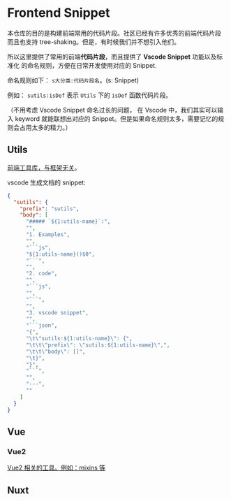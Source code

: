 # Frontend Snippet

本仓库的目的是构建前端常用的代码片段。社区已经有许多优秀的前端代码片段
而且也支持 tree-shaking。但是，有时候我们并不想引入他们。

所以这里提供了常用的前端**代码片段**，而且提供了 **Vscode Snippet** 功能以及标准化
的命名规则，方便在日常开发使用对应的 Snippet.

命名规则如下：
`s大分类:代码片段名`。(s: Snippet)

例如： `sutils:isDef` 表示 `Utils` 下的 `isDef` 函数代码片段。

（不用考虑 Vscode Snippet 命名过长的问题， 在 Vscode 中，我们其实可以输入 keyword 就能联想出对应的 Snippet。但是如果命名规则太多，需要记忆的规则会占用太多的精力。）

## Utils

[前端工具库，与框架无关](./utils/README.md)。

vscode 生成文档的 snippet:

````json
{
  "sutils": {
    "prefix": "sutils",
    "body": [
      "##### `${1:utils-name}`:",
      "",
      "1. Examples",
      "",
      "```js",
      "${1:utils-name}()$0",
      "```",
      "",
      "2. code",
      "",
      "```js",
      "",
      "```",
      "",
      "3. vscode snippet",
      "",
      "```json",
      "{",
      "\t\"sutils:${1:utils-name}\": {",
      "\t\t\"prefix\": \"sutils:${1:utils-name}\",",
      "\t\t\"body\": []",
      "\t}",
      "}",
      "```",
      "",
      "---",
      ""
    ]
  }
}
````

## Vue

### Vue2

[Vue2 相关的工具。例如：mixins 等](./vue/vue2/README.md)

<!-- ### Vue3 -->

## Nuxt
